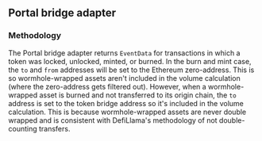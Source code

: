 ## Portal bridge adapter

### Methodology

The Portal bridge adapter returns `EventData` for transactions in which a token was locked, unlocked, minted, or burned. In the burn and mint case, the `to` and `from` addresses will be set to the Ethereum zero-address. This is so wormhole-wrapped assets aren't included in the volume calculation (where the zero-address gets filtered out). However, when a wormhole-wrapped asset is burned and not transferred to its origin chain, the `to` address is set to the token bridge address so it's included in the volume calculation. This is because wormhole-wrapped assets are never double wrapped and is consistent with DefiLlama's methodology of not double-counting transfers.
